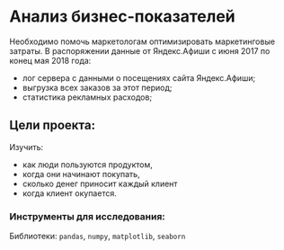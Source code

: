 # Анализ бизнес-показателей
 
Необходимо помочь маркетологам оптимизировать маркетинговые затраты. В распоряжении данные от Яндекс.Афиши с июня 2017 по конец мая 2018 года:

- лог сервера с данными о посещениях сайта Яндекс.Афиши;
- выгрузка всех заказов за этот период;
- статистика рекламных расходов;

## Цели проекта:

Изучить:
- как люди пользуются продуктом,
- когда они начинают покупать,
- сколько денег приносит каждый клиент
- когда клиент окупается.

### Инструменты для исследования:

Библиотеки: `pandas`, `numpy`, `matplotlib`, `seaborn `
